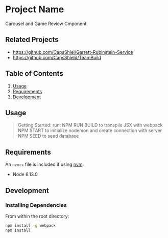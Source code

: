 # Project Name

Carousel and Game Review Cmponent

## Related Projects

  - https://github.com/CapsShiel/Garrett-Rubinstein-Service
  - https://github.com/CapsShield/TeamBuild


## Table of Contents

1. [Usage](#Usage)
1. [Requirements](#requirements)
1. [Development](#development)

## Usage

> Getting Started:
run:
NPM RUN BUILD to transpile JSX with webpack
NPM START to initialize nodemon and create connection with server
NPM SEED to seed database

## Requirements

An `nvmrc` file is included if using [nvm](https://github.com/creationix/nvm).

- Node 6.13.0


## Development

### Installing Dependencies

From within the root directory:

```sh
npm install -g webpack
npm install
```

